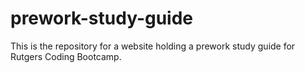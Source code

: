 # prework-study-guide
This is the repository for a website holding a prework study guide for Rutgers Coding Bootcamp.
